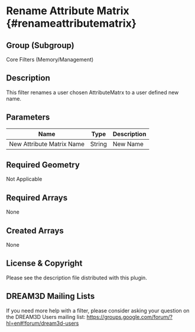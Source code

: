 Rename Attribute Matrix {#renameattributematrix}
=============

## Group (Subgroup) ##
Core Filters (Memory/Management)

## Description ##
This filter renames a user chosen AttributeMatrx to a user defined new name.

## Parameters ##
| Name | Type | Description |
|------|------| ----------- |
| New Attribute Matrix Name| String | New Name |

## Required Geometry ##
Not Applicable

## Required Arrays ##
None

## Created Arrays ##
None

## License & Copyright ##

Please see the description file distributed with this plugin.

## DREAM3D Mailing Lists ##

If you need more help with a filter, please consider asking your question on the DREAM3D Users mailing list:
https://groups.google.com/forum/?hl=en#!forum/dream3d-users


